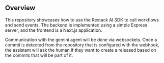 ## Overview

This repository showcases how to use the Restack AI SDK to call workflows and send events. The backend is implemented using a simple Express server, and the frontend is a Next.js application.

Communication with the gemini agent will be done via websockets. Once a commit is detected from the repository that is configured with the webhook, the assistant will ask the human if they want to create a released based on the commits that will be part of it.
